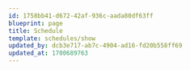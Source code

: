 ```yaml
---
id: 1758bb41-d672-42af-936c-aada80df63ff
blueprint: page
title: Schedule
template: schedules/show
updated_by: dcb3e717-ab7c-4904-ad16-fd20b558ff69
updated_at: 1700689763
---
```

